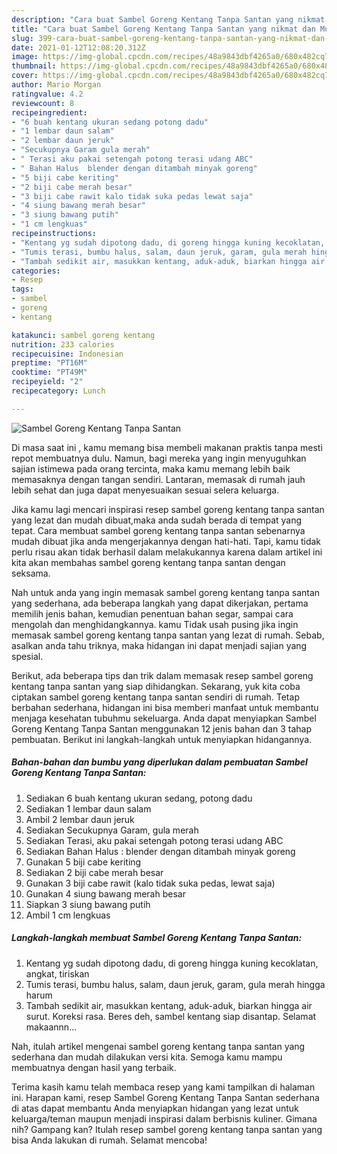 ```yaml
---
description: "Cara buat Sambel Goreng Kentang Tanpa Santan yang nikmat dan Mudah Dibuat"
title: "Cara buat Sambel Goreng Kentang Tanpa Santan yang nikmat dan Mudah Dibuat"
slug: 399-cara-buat-sambel-goreng-kentang-tanpa-santan-yang-nikmat-dan-mudah-dibuat
date: 2021-01-12T12:08:20.312Z
image: https://img-global.cpcdn.com/recipes/48a9843dbf4265a0/680x482cq70/sambel-goreng-kentang-tanpa-santan-foto-resep-utama.jpg
thumbnail: https://img-global.cpcdn.com/recipes/48a9843dbf4265a0/680x482cq70/sambel-goreng-kentang-tanpa-santan-foto-resep-utama.jpg
cover: https://img-global.cpcdn.com/recipes/48a9843dbf4265a0/680x482cq70/sambel-goreng-kentang-tanpa-santan-foto-resep-utama.jpg
author: Mario Morgan
ratingvalue: 4.2
reviewcount: 8
recipeingredient:
- "6 buah kentang ukuran sedang potong dadu"
- "1 lembar daun salam"
- "2 lembar daun jeruk"
- "Secukupnya Garam gula merah"
- " Terasi aku pakai setengah potong terasi udang ABC"
- " Bahan Halus  blender dengan ditambah minyak goreng"
- "5 biji cabe keriting"
- "2 biji cabe merah besar"
- "3 biji cabe rawit kalo tidak suka pedas lewat saja"
- "4 siung bawang merah besar"
- "3 siung bawang putih"
- "1 cm lengkuas"
recipeinstructions:
- "Kentang yg sudah dipotong dadu, di goreng hingga kuning kecoklatan, angkat, tiriskan"
- "Tumis terasi, bumbu halus, salam, daun jeruk, garam, gula merah hingga harum"
- "Tambah sedikit air, masukkan kentang, aduk-aduk, biarkan hingga air surut. Koreksi rasa. Beres deh, sambel kentang siap disantap. Selamat makaannn..."
categories:
- Resep
tags:
- sambel
- goreng
- kentang

katakunci: sambel goreng kentang 
nutrition: 233 calories
recipecuisine: Indonesian
preptime: "PT16M"
cooktime: "PT49M"
recipeyield: "2"
recipecategory: Lunch

---
```



![Sambel Goreng Kentang Tanpa Santan](https://img-global.cpcdn.com/recipes/48a9843dbf4265a0/680x482cq70/sambel-goreng-kentang-tanpa-santan-foto-resep-utama.jpg)

Di masa  saat ini , kamu memang bisa membeli makanan praktis tanpa mesti repot membuatnya dulu. Namun, bagi mereka yang ingin menyuguhkan sajian istimewa pada orang tercinta, maka kamu memang lebih baik memasaknya dengan tangan sendiri. Lantaran, memasak di rumah jauh lebih sehat dan juga dapat menyesuaikan sesuai selera keluarga.

Jika kamu lagi mencari inspirasi resep sambel goreng kentang tanpa santan yang lezat dan mudah dibuat,maka anda sudah berada di tempat yang tepat. Cara membuat sambel goreng kentang tanpa santan  sebenarnya mudah dibuat jika anda mengerjakannya dengan hati-hati. Tapi, kamu tidak perlu risau akan tidak berhasil dalam melakukannya 
karena dalam artikel ini kita akan membahas sambel goreng kentang tanpa santan dengan seksama.  



Nah untuk anda yang ingin memasak sambel goreng kentang tanpa santan yang sederhana, ada beberapa langkah yang dapat dikerjakan, pertama memilih jenis bahan, kemudian penentuan bahan segar, sampai cara mengolah dan menghidangkannya. kamu Tidak usah pusing jika ingin memasak sambel goreng kentang tanpa santan yang lezat di rumah. Sebab, asalkan anda  tahu triknya, maka hidangan ini dapat menjadi sajian yang spesial.

Berikut, ada beberapa tips dan trik dalam memasak resep sambel goreng kentang tanpa santan yang siap dihidangkan. Sekarang, yuk kita coba ciptakan sambel goreng kentang tanpa santan sendiri di rumah. Tetap berbahan sederhana, hidangan ini bisa memberi manfaat untuk membantu menjaga kesehatan tubuhmu sekeluarga. Anda dapat menyiapkan Sambel Goreng Kentang Tanpa Santan menggunakan 12 jenis bahan dan 3 tahap pembuatan. Berikut ini langkah-langkah untuk menyiapkan hidangannya.

<!--inarticleads1-->

##### Bahan-bahan dan bumbu yang diperlukan dalam pembuatan Sambel Goreng Kentang Tanpa Santan:

1. Sediakan 6 buah kentang ukuran sedang, potong dadu
1. Sediakan 1 lembar daun salam
1. Ambil 2 lembar daun jeruk
1. Sediakan Secukupnya Garam, gula merah
1. Sediakan  Terasi, aku pakai setengah potong terasi udang ABC
1. Sediakan  Bahan Halus : blender dengan ditambah minyak goreng
1. Gunakan 5 biji cabe keriting
1. Sediakan 2 biji cabe merah besar
1. Gunakan 3 biji cabe rawit (kalo tidak suka pedas, lewat saja)
1. Gunakan 4 siung bawang merah besar
1. Siapkan 3 siung bawang putih
1. Ambil 1 cm lengkuas




<!--inarticleads2-->

##### Langkah-langkah membuat Sambel Goreng Kentang Tanpa Santan:

1. Kentang yg sudah dipotong dadu, di goreng hingga kuning kecoklatan, angkat, tiriskan
1. Tumis terasi, bumbu halus, salam, daun jeruk, garam, gula merah hingga harum
1. Tambah sedikit air, masukkan kentang, aduk-aduk, biarkan hingga air surut. Koreksi rasa. Beres deh, sambel kentang siap disantap. Selamat makaannn...




Nah, itulah artikel mengenai  sambel goreng kentang tanpa santan  yang sederhana dan mudah dilakukan versi kita. Semoga kamu mampu membuatnya dengan hasil yang terbaik. 

Terima kasih kamu telah membaca resep yang kami tampilkan di halaman ini. Harapan kami, resep  Sambel Goreng Kentang Tanpa Santan sederhana di atas dapat membantu Anda menyiapkan hidangan yang lezat untuk keluarga/teman maupun menjadi inspirasi dalam berbisnis kuliner. Gimana nih? Gampang kan? Itulah resep sambel goreng kentang tanpa santan yang bisa Anda lakukan di rumah. Selamat mencoba!

